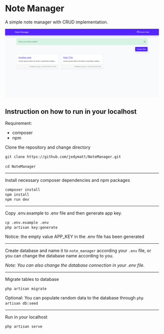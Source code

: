 # Note Manager

A simple note manager with CRUD implementation.

![Web Page Screenshot](public/screenshots/Screenshot%202021-09-14%20175757.png)

## Instruction on how to run in your localhost

Requirement:

- composer
- npm

Clone the repository and change directory

```shell
git clone https://github.com/jedymatt/NoteManager.git

cd NoteManager
```

---
Install necessary composer dependencies and npm packages

```shell
composer install
npm install
npm run dev
```

---

Copy .env.example to .env file and then generate app key.

```shell
cp .env.example .env
php artisan key:generate
```

Notice: the empty value APP_KEY in the .env file has been generated

---

Create database and name it to `note_manager` according your `.env` file, or you can change the database name according to
you.

*Note: You can also change the database connection in your .env file.*

---
Migrate tables to database

```shell
php artisan migrate
```

Optional: You can populate random data to the database through `php artisan db:seed`

---
Run in your localhost

```shell
php artisan serve
```
